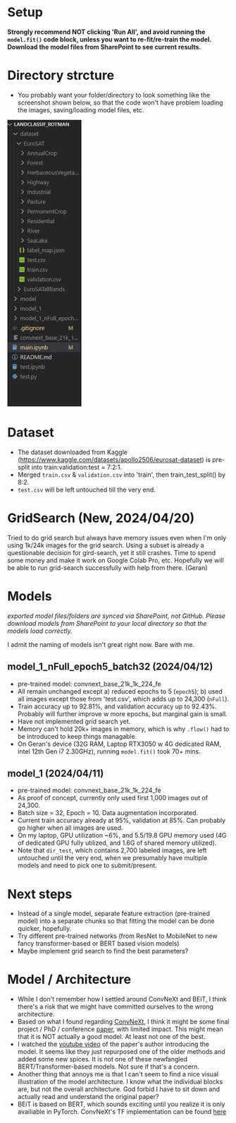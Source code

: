 # Setup
**Strongly recommend NOT clicking 'Run All', and avoid running the `model.fit()` code block, unless you want to re-fit/re-train the model. Download the model files from SharePoint to see current results.**

# Directory strcture
- You probably want your folder/directory to look something like the screenshot shown below, so that the code won't have problem loading the images, saving/loading model files, etc. 

![folder structure image](folder_structure.png)

# Dataset
- The dataset downloaded from Kaggle (https://www.kaggle.com/datasets/apollo2506/eurosat-dataset) is pre-split into train:validation:test = 7:2:1. 
- Merged `train.csv` & `validation.csv` into 'train', then train_test_split() by 8:2. 
- `test.csv` will be left untouched till the very end. 

# GridSearch (New, 2024/04/20)
Tried to do grid search but always have memory issues even when I'm only using 1k/24k images for the grid search. Using a subset is already a questionable decision for gird-search, yet it still crashes. Time to spend some money and make it work on Google Colab Pro, etc. Hopefully we will be able to run grid-search successfully with help from there. (Geran)

# Models
*exported model files/folders are synced via SharePoint, not GitHub. Please download models from SharePoint to your local directory so that the models load correctly.*

I admit the naming of models isn't great right now. Bare with me. 

## model_1_nFull_epoch5_batch32 (2024/04/12)
- pre-trained model: convnext_base_21k_1k_224_fe
- All remain unchanged except a) reduced epochs to 5 (`epoch5`); b) used all images except those from 'test.csv', which adds up to 24,300 (`nFull`). 
- Train accuracy up to 92.81%, and validation accuracy up to 92.43%. Probably will further improve w more epochs, but marginal gain is small.  
- Have not implemented grid search yet. 
- Memory can't hold 20k+ images in memory, which is why `.flow()` had to be introduced to keep things managable. 
- On Geran's device (32G RAM, Laptop RTX3050 w 4G dedicated RAM, intel 12th Gen i7 2.30GHz), running `model.fit()` took 70+ mins. 

## model_1 (2024/04/11)
- pre-trained model: convnext_base_21k_1k_224_fe
- As proof of concept, currently only used first 1,000 images out of 24,300. 
- Batch size = 32, Epoch = 10. Data augmentation incorporated. 
- Current train accuracy already at 95%, validation at 85%. Can probably go higher when all images are used. 
- On my laptop, GPU utilization ~6%, and 5.5/19.8 GPU memory used (4G of dedicated GPU fully utilized, and 1.6G of shared memory utilized). 
- Note that `dir_test`, which contains 2,700 labeled images, are left untouched until the very end, when we presumably have multiple models and need to pick one to submit/present. 

# Next steps
- Instead of a single model, separate feature extraction (pre-trained model) into a separate chunks so that fitting the model can be done quicker, hopefully. 
- Try different pre-trained networks (from ResNet to MobileNet to new fancy transformer-based or BERT based vision models)
- Maybe implement grid search to find the best parameters?


# Model / Architecture
- While I don't remember how I settled around ConvNeXt and BEiT, I think there's a risk that we might have committed ourselves to the wrong architecture.
- Based on what I found regarding [ConvNeXt](https://tfhub.dev/sayakpaul/collections/convnext/1), I think it might be some final project / PhD / conference [paper](https://arxiv.org/pdf/2201.03545.pdf), with limited impact. This might mean that it is NOT actually a good model. At least not one of the best. 
- I watched the [youtube video](https://www.youtube.com/watch?v=QzCjXqFnWPE) of the paper's author introducing the model. It seems like they just repurposed one of the older methods and added some new spices. It is not one of these newfangled BERT/Transformer-based models. Not sure if that's a concern. 
- Another thing that annoys me is that I can't seem to find a nice visual illustration of the model architecture. I know what the individual blocks are, but not the overall architecture. God forbid I have to sit down and actually read and understand the original paper? 
- BEiT is based on BERT, which sounds exciting until you realize it is only availiable in PyTorch. ConvNeXt's TF implementation can be found [here](https://github.com/sayakpaul/ConvNeXt-TF)
